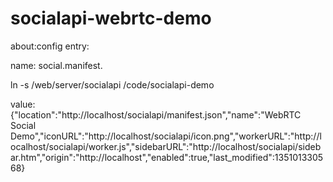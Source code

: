 socialapi-webrtc-demo
=====================

about:config entry:

name: social.manifest.<foo>

ln -s /web/server/socialapi /code/socialapi-demo

value: {"location":"http://localhost/socialapi/manifest.json","name":"WebRTC Social Demo","iconURL":"http://localhost/socialapi/icon.png","workerURL":"http://localhost/socialapi/worker.js","sidebarURL":"http://localhost/socialapi/sidebar.htm","origin":"http://localhost","enabled":true,"last_modified":135101330568}
